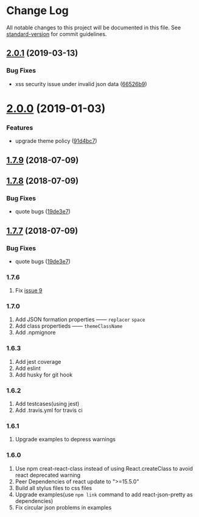 # Change Log

All notable changes to this project will be documented in this file. See [standard-version](https://github.com/conventional-changelog/standard-version) for commit guidelines.

<a name="2.0.1"></a>
## [2.0.1](https://github.com/chenckang/react-json-pretty/compare/v2.0.0...v2.0.1) (2019-03-13)


### Bug Fixes

* xss security issue under invalid json data ([66526b9](https://github.com/chenckang/react-json-pretty/commit/66526b9))



<a name="2.0.0"></a>
# [2.0.0](https://github.com/chenckang/react-json-pretty/compare/v1.7.9...v2.0.0) (2019-01-03)


### Features

* upgrade theme policy ([91d4bc7](https://github.com/chenckang/react-json-pretty/commit/91d4bc7))



<a name="1.7.9"></a>
## [1.7.9](https://github.com/chenckang/react-json-pretty/compare/v1.7.8...v1.7.9) (2018-07-09)



<a name="1.7.8"></a>
## [1.7.8](https://github.com/chenckang/react-json-pretty/compare/v1.7.6...v1.7.8) (2018-07-09)


### Bug Fixes

* quote bugs ([19de3e7](https://github.com/chenckang/react-json-pretty/commit/19de3e7))



<a name="1.7.7"></a>
## [1.7.7](https://github.com/chenckang/react-json-pretty/compare/v1.7.6...v1.7.7) (2018-07-09)


### Bug Fixes

* quote bugs ([19de3e7](https://github.com/chenckang/react-json-pretty/commit/19de3e7))




### 1.7.6

1. Fix [issue 9](https://github.com/chenckang/react-json-pretty/issues/9)

### 1.7.0

1. Add JSON formation properties —— `replacer` `space`
2. Add class propertieds —— `themeClassName`
3. Add .npmignore

### 1.6.3

1. Add jest coverage
2. Add eslint
3. Add husky for git hook

### 1.6.2

1. Add testcases(using jest)
2. Add .travis.yml for travis ci

### 1.6.1

1. Upgrade examples to depress warnings

### 1.6.0

1. Use npm creat-react-class instead of using React.createClass to avoid react deprecated warning
2. Peer Dependencies of react update to ">=15.5.0"
3. Build all stylus files to css files
4. Upgrade examples(use `npm link` command to add react-json-pretty as dependencies)
5. Fix circular json problems in examples